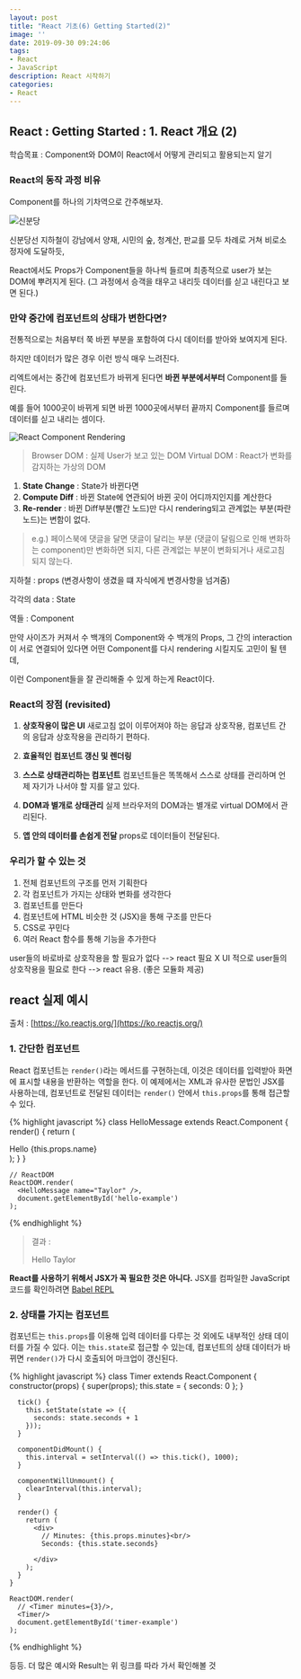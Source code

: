 ```yaml
---
layout: post
title: "React 기초(6) Getting Started(2)"
image: ''
date: 2019-09-30 09:24:06
tags: 
- React
- JavaScript
description: React 시작하기 
categories:
- React
---
```


## React : Getting Started : 1. React 개요 (2)


학습목표 : 
Component와 DOM이 React에서 어떻게 관리되고 활용되는지 알기

### React의 동작 과정 비유 

Component를 하나의 기차역으로 간주해보자.

![신분당](https://ww.namu.la/s/3b827dc9a64b3046142a662f7dada2f0acf1700e4f7f4c50c437016f900da5c923bab7eeafafb9371ef8441be578ff4e9e635085462215ef7eae927162637cb2d3c1f96a27a98417999cbd1875c311c9a896cb8ea88d0a0ae0844a8b06d7e946)

신분당선 지하철이 강남에서 양재, 시민의 숲, 청계산, 판교를 모두 차례로 거쳐 비로소 정자에 도달하듯,

React에서도 Props가 Component들을 하나씩 들르며 
최종적으로 user가 보는 DOM에 뿌려지게 된다.
(그 과정에서 승객을 태우고 내리듯 데이터를 싣고 내린다고 보면 된다.)

### 만약 중간에 컴포넌트의 상태가 변한다면?

전통적으로는 처음부터 쭉 바뀐 부분을 포함하여 
다시 데이터를 받아와 보여지게 된다.

하지만 데이터가 많은 경우 이런 방식 매우 느려진다. 

리엑트에서는 중간에 컴포넌트가 바뀌게 된다면 
**바뀐 부분에서부터** Component를 들린다.

예를 들어 1000곳이 바뀌게 되면 
바뀐 1000곳에서부터 끝까지 Component를 들르며
데이터를 싣고 내리는 셈이다.

![React Component Rendering ](https://www.oreilly.com/library/view/learning-react-native/9781491929049/assets/lnrn_0201.png)

>	Browser DOM : 실제 User가 보고 있는 DOM 
>	Virtual DOM : React가 변화를 감지하는 가상의 DOM

1. **State Change** : State가 바뀐다면
2. **Compute Diff** : 바뀐 State에 연관되어 바뀐 곳이 어디까지인지를 계산한다
3. **Re-render** : 바뀐 Diff부분(빨간 노드)만 다시 rendering되고 관계없는 부분(파란 노드)는 변함이 없다.

> e.g.) 
> 페이스북에 댓글을 달면 댓글이 달리는 부분 (댓글이 달림으로 인해 변화하는 component)만 변화하면 되지,
> 다른 관계없는 부분이 변화되거나 새로고침 되지 않는다.

지하철 : props (변경사항이 생겼을 떄 자식에게 변경사항을 넘겨줌)

각각의 data : State

역들 : Component

만약 사이즈가 커져서 수 백개의 Component와 수 백개의 Props,
그 간의 interaction이 서로 연결되어 있다면
어떤 Component를 다시 rendering 시킬지도 고민이 될 텐데,

이런 Component들을 잘 관리해줄 수 있게 하는게 React이다.

### React의 장점 (revisited) 

1. **상호작용이 많은 UI**
새로고침 없이 이루어져야 하는 응답과 상호작용,
컴포넌트 간의 응답과 상호작용을 관리하기 편하다. 

2. **효율적인 컴포넌트 갱신 및 렌더링**

3. **스스로 상태관리하는 컴포넌트**
컴포넌트들은 똑똑해서 스스로 상태를 관리하며 
언제 자기가 나서야 할 지를 알고 있다.

4. **DOM과 별개로 상태관리**
실제 브라우저의 DOM과는 별개로 virtual DOM에서 관리된다.

5. **앱 안의 데이터를 손쉽게 전달** 
props로 데이터들이 전달된다.


### 우리가 할 수 있는 것

1. 전체 컴포넌트의 구조를 먼저 기획한다
2. 각 컴포넌트가 가지는 상태와 변화를 생각한다
3. 컴포넌트를 만든다
4. 컴포넌트에 HTML 비슷한 것 (JSX)을 통해 구조를 만든다
5. CSS로 꾸민다
6. 여러 React 함수를 통해 기능을 추가한다

user들의 바로바로 상호작용을 할 필요가 없다 --> react 필요 X
UI 적으로 user들의 상호작용을 필요로 한다 --> react 유용. (좋은 모듈화 제공)


## react 실제 예시

출처 : [https://ko.reactjs.org/](https://ko.reactjs.org/)

### 1. 간단한 컴포넌트

React 컴포넌트는  `render()`라는 메서드를 구현하는데, 이것은 데이터를 입력받아 화면에 표시할 내용을 반환하는 역할을 한다. 이 예제에서는 XML과 유사한 문법인 JSX를 사용하는데, 컴포넌트로 전달된 데이터는  `render()`  안에서  `this.props`를 통해 접근할 수 있다.

{% highlight javascript %}
    class HelloMessage extends React.Component {
      render() {
        return (
          <div>
            Hello {this.props.name}
          </div>
        );
      }
    }
    
    // ReactDOM
    ReactDOM.render(
      <HelloMessage name="Taylor" />,
      document.getElementById('hello-example')
    );
{% endhighlight %}

> 결과 : 
>
> Hello  Taylor

**React를 사용하기 위해서 JSX가 꼭 필요한 것은 아니다.**  JSX를 컴파일한 JavaScript 코드를 확인하려면  [Babel REPL](https://babeljs.io/repl/#?presets=react&code_lz=MYewdgzgLgBApgGzgWzmWBeGAeAFgRgD4AJRBEAGhgHcQAnBAEwEJsB6AwgbgChRJY_KAEMAlmDh0YWRiGABXVOgB0AczhQAokiVQAQgE8AkowAUAcjogQUcwEpeAJTjDgUACIB5ALLK6aRklTRBQ0KCohMQk6Bx4gA)

### 2. 상태를 가지는 컴포넌트 

컴포넌트는  `this.props`를 이용해 입력 데이터를 다루는 것 외에도 내부적인 상태 데이터를 가질 수 있다. 이는  `this.state`로 접근할 수 있는데, 컴포넌트의 상태 데이터가 바뀌면  `render()`가 다시 호출되어 마크업이 갱신된다.

{% highlight javascript %}
        class Timer extends React.Component {
      constructor(props) {
        super(props);
        this.state = { seconds: 0 };
      }
    
      tick() {
        this.setState(state => ({
          seconds: state.seconds + 1
        }));
      }
    
      componentDidMount() {
        this.interval = setInterval(() => this.tick(), 1000);
      }
    
      componentWillUnmount() {
        clearInterval(this.interval);
      }
    
      render() {
        return (
          <div>
            // Minutes: {this.props.minutes}<br/>
            Seconds: {this.state.seconds}
            
          </div>
        );
      }
    }
    
    ReactDOM.render(
      // <Timer minutes={3}/>,
      <Timer/>
      document.getElementById('timer-example')
    );
{% endhighlight %}

등등. 더 많은 예시와 Result는 위 링크를 따라 가서 확인해볼 것